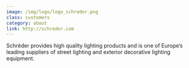 ```yaml
---
image: /img/logo/logo_schreder.png
class: customers
category: about
link: http://schreder.com
---
```


Schréder provides high quality lighting products and is one of Europe’s leading suppliers of street lighting and exterior decorative lighting equipment.